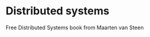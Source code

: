 # Distributed systems

<BadgeLink colorScheme='yellow' badgeText='Read' href='https://www.distributed-systems.net/index.php/books/ds3/'>Free Distributed Systems book from Maarten van Steen</BadgeLink>